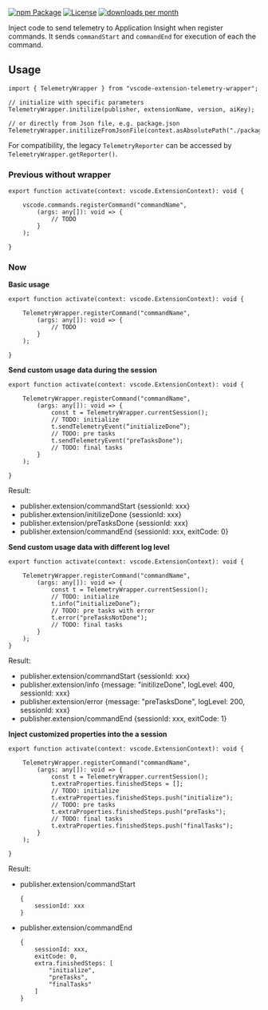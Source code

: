 [![npm Package](https://img.shields.io/npm/v/vscode-extension-telemetry-wrapper.svg)](https://www.npmjs.org/package/vscode-extension-telemetry-wrapper)
[![License](https://img.shields.io/npm/l/express.svg)](https://github.com/eskibear/vscode-extension-telemetry-wrapper/blob/master/LICENSE)
[![downloads per month](https://img.shields.io/npm/dm/vscode-extension-telemetry-wrapper.svg)](https://www.npmjs.org/package/vscode-extension-telemetry-wrapper)

Inject code to send telemetry to Application Insight when register commands.
It sends `commandStart` and `commandEnd` for execution of each the command.

## Usage

```
import { TelemetryWrapper } from "vscode-extension-telemetry-wrapper";

// initialize with specific parameters
TelemetryWrapper.initilize(publisher, extensionName, version, aiKey);

// or directly from Json file, e.g. package.json
TelemetryWrapper.initilizeFromJsonFile(context.asAbsolutePath("./package.json"));
```

For compatibility, the legacy `TelemetryReporter` can be accessed by `TelemetryWrapper.getReporter()`.


### Previous without wrapper

```
export function activate(context: vscode.ExtensionContext): void {

    vscode.commands.registerCommand("commandName", 
        (args: any[]): void => {
            // TODO
        }
    );

}
```

### Now

**Basic usage**

```
export function activate(context: vscode.ExtensionContext): void {

    TelemetryWrapper.registerCommand("commandName",
        (args: any[]): void => {
            // TODO
        }
    );

}
```

**Send custom usage data during the session**
```
export function activate(context: vscode.ExtensionContext): void {

    TelemetryWrapper.registerCommand("commandName",
        (args: any[]): void => {
            const t = TelemetryWrapper.currentSession();
            // TODO: initialize
            t.sendTelemetryEvent(“initializeDone”);
            // TODO: pre tasks
            t.sendTelemetryEvent("preTasksDone");
            // TODO: final tasks
        }
    );

}
```

Result:

* publisher.extension/commandStart      {sessionId: xxx}
* publisher.extension/initilizeDone     {sessionId: xxx}
* publisher.extension/preTasksDone      {sessionId: xxx}
* publisher.extension/commandEnd        {sessionId: xxx, exitCode: 0}


**Send custom usage data with different log level**
```
export function activate(context: vscode.ExtensionContext): void {

    TelemetryWrapper.registerCommand("commandName",
        (args: any[]): void => {
            const t = TelemetryWrapper.currentSession();
            // TODO: initialize
            t.info(“initializeDone”);
            // TODO: pre tasks with error
            t.error("preTasksNotDone");
            // TODO: final tasks
        }
    );
}
```
Result:

* publisher.extension/commandStart      {sessionId: xxx}
* publisher.extension/info              {message: "initilizeDone", logLevel: 400, sessionId: xxx}
* publisher.extension/error             {message: "preTasksDone", logLevel: 200, sessionId: xxx}
* publisher.extension/commandEnd        {sessionId: xxx, exitCode: 1}


**Inject customized properties into the a session**
```
export function activate(context: vscode.ExtensionContext): void {

    TelemetryWrapper.registerCommand("commandName",
        (args: any[]): void => {
            const t = TelemetryWrapper.currentSession();
            t.extraProperties.finishedSteps = [];
            // TODO: initialize
            t.extraProperties.finishedSteps.push("initialize");
            // TODO: pre tasks
            t.extraProperties.finishedSteps.push("preTasks");
            // TODO: final tasks
            t.extraProperties.finishedSteps.push("finalTasks");
        }
    );

}
```

Result:

* publisher.extension/commandStart
    ```
    {
        sessionId: xxx
    }
    ```
* publisher.extension/commandEnd
    ```
    {
        sessionId: xxx,
        exitCode: 0,
        extra.finishedSteps: [
            "initialize",
            "preTasks",
            "finalTasks"
        ]
    }
    ```



